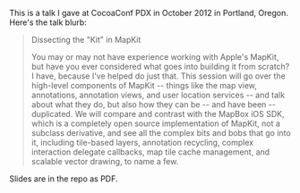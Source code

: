 This is a talk I gave at CocoaConf PDX in October 2012 in Portland, Oregon. Here's the talk blurb: 

> Dissecting the "Kit" in MapKit
> 
> You may or may not have experience working with Apple's MapKit, but have you ever considered what goes into building it from scratch? I have, because I've helped do just that. This session will go over the high-level components of MapKit -- things like the map view, annotations, annotation views, and user location services -- and talk about what they do, but also how they can be -- and have been -- duplicated. We will compare and contrast with the MapBox iOS SDK, which is a completely open source implementation of MapKit, not a subclass derivative, and see all the complex bits and bobs that go into it, including tile-based layers, annotation recycling, complex interaction delegate callbacks, map tile cache management, and scalable vector drawing, to name a few. 

Slides are in the repo as PDF. 